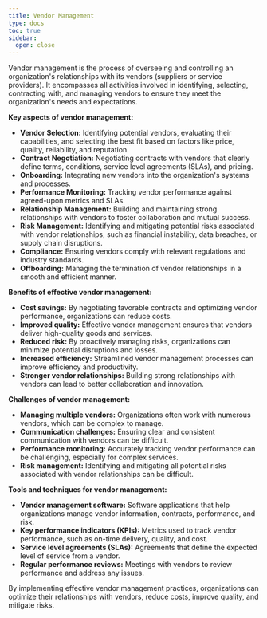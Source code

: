 ```yaml
---
title: Vendor Management
type: docs
toc: true
sidebar:
  open: close
---
```

Vendor management is the process of overseeing and controlling an organization's relationships with its vendors (suppliers or service providers). It encompasses all activities involved in identifying, selecting, contracting with, and managing vendors to ensure they meet the organization's needs and expectations.

**Key aspects of vendor management:**

*   **Vendor Selection:** Identifying potential vendors, evaluating their capabilities, and selecting the best fit based on factors like price, quality, reliability, and reputation.
*   **Contract Negotiation:** Negotiating contracts with vendors that clearly define terms, conditions, service level agreements (SLAs), and pricing.
*   **Onboarding:** Integrating new vendors into the organization's systems and processes.
*   **Performance Monitoring:** Tracking vendor performance against agreed-upon metrics and SLAs.
*   **Relationship Management:** Building and maintaining strong relationships with vendors to foster collaboration and mutual success.
*   **Risk Management:** Identifying and mitigating potential risks associated with vendor relationships, such as financial instability, data breaches, or supply chain disruptions.
*   **Compliance:** Ensuring vendors comply with relevant regulations and industry standards.
*   **Offboarding:** Managing the termination of vendor relationships in a smooth and efficient manner.

**Benefits of effective vendor management:**

*   **Cost savings:** By negotiating favorable contracts and optimizing vendor performance, organizations can reduce costs.
*   **Improved quality:** Effective vendor management ensures that vendors deliver high-quality goods and services.
*   **Reduced risk:** By proactively managing risks, organizations can minimize potential disruptions and losses.
*   **Increased efficiency:** Streamlined vendor management processes can improve efficiency and productivity.
*   **Stronger vendor relationships:** Building strong relationships with vendors can lead to better collaboration and innovation.

**Challenges of vendor management:**

*   **Managing multiple vendors:** Organizations often work with numerous vendors, which can be complex to manage.
*   **Communication challenges:** Ensuring clear and consistent communication with vendors can be difficult.
*   **Performance monitoring:** Accurately tracking vendor performance can be challenging, especially for complex services.
*   **Risk management:** Identifying and mitigating all potential risks associated with vendor relationships can be difficult.

**Tools and techniques for vendor management:**

*   **Vendor management software:** Software applications that help organizations manage vendor information, contracts, performance, and risk.
*   **Key performance indicators (KPIs):** Metrics used to track vendor performance, such as on-time delivery, quality, and cost.
*   **Service level agreements (SLAs):** Agreements that define the expected level of service from a vendor.
*   **Regular performance reviews:** Meetings with vendors to review performance and address any issues.

By implementing effective vendor management practices, organizations can optimize their relationships with vendors, reduce costs, improve quality, and mitigate risks.

